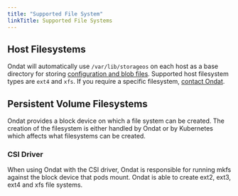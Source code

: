 ```yaml
---
title: "Supported File System"
linkTitle: Supported File Systems
---
```


## Host Filesystems

Ondat will automatically use `/var/lib/storageos` on each host as a base
directory for storing [configuration and blob files](/docs/concepts/volumes#blob-files).
Supported host filesystem types
are `ext4` and `xfs`. If you require a specific filesystem, [contact
Ondat](/docs/support).

## Persistent Volume Filesystems

Ondat provides a block device on which a file system can be created. The
creation of the filesystem is either handled by Ondat or by Kubernetes
which affects what filesystems can be created.

### CSI Driver

When using Ondat with the CSI driver, Ondat is responsible for running
mkfs against the block device that pods mount. Ondat is able to create
ext2, ext3, ext4 and xfs file systems.

